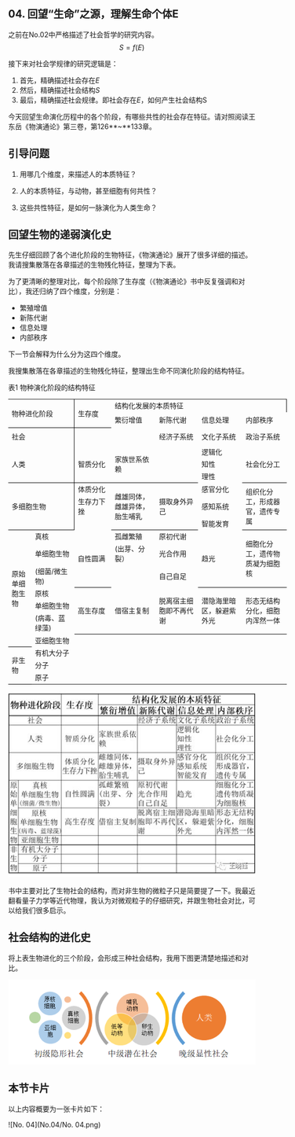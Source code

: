 ## 04. 回望“生命”之源，理解生命个体E



之前在No.02中严格描述了社会哲学的研究内容。
$$
S=f(E)
$$


接下来对社会学规律的研究逻辑是：

1. 首先，精确描述社会存在$E$
2. 然后，精确描述社会结构$S$
3. 最后，精确描述社会规律。即社会存在$E$，如何产生社会结构S

今天回望生命演化历程中的各个阶段，有哪些共性的社会存在特征。请对照阅读王东岳《物演通论》第三卷，第126**~**133章。

## 引导问题

1. 用哪几个维度，来描述人的本质特征？

2. 人的本质特征，与动物，甚至细胞有何共性？

3. 这些共性特征，是如何一脉演化为人类生命？

## 回望生物的递弱演化史

先生仔细回顾了各个进化阶段的生物特征，《物演通论》展开了很多详细的描述。我请搜集散落在各章描述的生物残化特征，整理为下表。

为了更清晰的整理对比，每个阶段除了生存度（《物演通论》书中反复强调和对比），我还归纳了四个维度，分别是：

- 繁殖增值
- 新陈代谢
- 信息处理
- 内部秩序

下一节会解释为什么分为这四个维度。



我搜集散落在各章描述的生物残化特征，整理出生命不同演化阶段的结构特征。

表1 物种演化阶段的结构特征 


<table border=0 cellpadding=0 cellspacing=0 width=568 style='border-collapse:
 collapse;table-layout:fixed;width:426pt'>
 <col width=40 style='mso-width-source:userset;mso-width-alt:1280;width:30pt'>
 <col width=88 style='mso-width-source:userset;mso-width-alt:2816;width:66pt'>
 <col width=72 style='width:54pt'>
 <col width=92 span=4 style='mso-width-source:userset;mso-width-alt:2944;
 width:69pt'>
 <tr height=25 style='mso-height-source:userset;height:18.75pt'>
  <td colspan=2 rowspan=2 height=51 class=xl82 dir=LTR width=128
  style='border-right:.5pt solid black;border-bottom:1.0pt solid black;
  height:38.25pt;width:96pt'>物种进化阶段</td>
  <td rowspan=2 class=xl86 dir=LTR width=72 style='border-bottom:1.0pt solid black;
  width:54pt'>生存度</td>
  <td colspan=4 class=xl88 dir=LTR width=368 style='border-right:1.0pt solid black;
  border-left:none;width:276pt'>结构化发展的本质特征</td>
 </tr>
 <tr height=26 style='height:19.5pt'>
  <td height=26 class=xl65 dir=LTR width=92 style='height:19.5pt;border-top:
  none;border-left:none;width:69pt'>繁衍增值</td>
  <td class=xl65 dir=LTR width=92 style='border-top:none;border-left:none;
  width:69pt'>新陈代谢</td>
  <td class=xl65 dir=LTR width=92 style='border-top:none;border-left:none;
  width:69pt'>信息处理</td>
  <td class=xl66 dir=LTR width=92 style='border-top:none;border-left:none;
  width:69pt'>内部秩序</td>
 </tr>
 <tr height=31 style='height:23.25pt'>
  <td colspan=2 height=31 class=xl91 dir=LTR width=128 style='border-right:
  .5pt solid black;height:23.25pt;width:96pt'>社会</td>
  <td class=xl67 width=72 style='border-top:none;border-left:none;width:54pt'>　</td>
  <td class=xl68 dir=LTR width=92 style='border-top:none;border-left:none;
  width:69pt'>　</td>
  <td class=xl68 dir=LTR width=92 style='border-top:none;border-left:none;
  width:69pt'>经济子系统</td>
  <td class=xl68 dir=LTR width=92 style='border-top:none;border-left:none;
  width:69pt'>文化子系统</td>
  <td class=xl69 dir=LTR width=92 style='border-top:none;border-left:none;
  width:69pt'>政治子系统</td>
 </tr>
 <tr height=19 style='height:14.25pt'>
  <td colspan=2 rowspan=3 height=57 class=xl93 dir=LTR width=128
  style='border-right:.5pt solid black;border-bottom:.5pt solid black;
  height:42.75pt;width:96pt'>人类</td>
  <td rowspan=3 class=xl70 dir=LTR width=72 style='border-bottom:.5pt solid black;
  border-top:none;width:54pt'>智质分化　</td>
  <td rowspan=3 class=xl71 dir=LTR width=92 style='border-bottom:.5pt solid black;
  border-top:none;width:69pt'>家族世系依赖</td>
  <td rowspan=3 class=xl100 width=92 style='border-bottom:.5pt solid black;
  border-top:none;width:69pt'>　</td>
  <td class=xl71 dir=LTR width=92 style='border-top:none;border-left:none;
  width:69pt'>逻辑化</td>
  <td rowspan=3 class=xl103 dir=LTR width=92 style='border-bottom:.5pt solid black;
  border-top:none;width:69pt'>社会化分工</td>
 </tr>
 <tr height=19 style='height:14.25pt'>
  <td height=19 class=xl72 dir=LTR width=92 style='height:14.25pt;border-left:
  none;width:69pt'>知性</td>
 </tr>
 <tr height=19 style='height:14.25pt'>
  <td height=19 class=xl73 dir=LTR width=92 style='height:14.25pt;border-left:
  none;width:69pt'>理性</td>
 </tr>
 <tr height=19 style='mso-height-source:userset;height:14.25pt'>
  <td colspan=2 rowspan=3 height=76 class=xl93 dir=LTR width=128
  style='border-right:.5pt solid black;border-bottom:.5pt solid black;
  height:57.0pt;width:96pt'>多细胞生物</td>
  <td class=xl70 dir=LTR width=72 style='border-top:none;border-left:none;
  width:54pt'>体质分化</td>
  <td rowspan=3 class=xl71 dir=LTR width=92 style='border-bottom:.5pt solid black;
  border-top:none;width:69pt'>雌雄同体，雌雄异体，胎生哺乳</td>
  <td rowspan=3 class=xl71 dir=LTR width=92 style='border-bottom:.5pt solid black;
  border-top:none;width:69pt'>摄取身外异己</td>
  <td class=xl71 dir=LTR width=92 style='border-top:none;border-left:none;
  width:69pt'>感官分化</td>
  <td rowspan=3 class=xl103 dir=LTR width=92 style='border-bottom:.5pt solid black;
  border-top:none;width:69pt'>组织化分工，形成器官，遗传专属</td>
 </tr>
 <tr height=38 style='height:28.5pt'>
  <td height=38 class=xl74 dir=LTR width=72 style='height:28.5pt;border-left:
  none;width:54pt'>生存力下挫</td>
  <td class=xl72 dir=LTR width=92 style='border-left:none;width:69pt'>感知系统</td>
 </tr>
 <tr height=19 style='height:14.25pt'>
  <td height=19 class=xl75 width=72 style='height:14.25pt;border-left:none;
  width:54pt'>　</td>
  <td class=xl73 dir=LTR width=92 style='border-left:none;width:69pt'>智能发育　</td>
 </tr>
 <tr height=19 style='height:14.25pt'>
  <td rowspan=7 height=179 class=xl106 dir=LTR width=40 style='border-bottom:
  1.0pt solid black;height:134.25pt;border-top:none;width:30pt'>原始单细胞生物</td>
  <td class=xl70 dir=LTR width=88 style='border-top:none;border-left:none;
  width:66pt'>真核</td>
  <td rowspan=3 class=xl70 dir=LTR width=72 style='border-bottom:.5pt solid black;
  border-top:none;width:54pt'>自性圆满</td>
  <td class=xl71 dir=LTR width=92 style='border-top:none;border-left:none;
  width:69pt'>孤雌繁殖</td>
  <td class=xl71 dir=LTR width=92 style='border-top:none;border-left:none;
  width:69pt'>原初代谢</td>
  <td rowspan=3 class=xl71 dir=LTR width=92 style='border-bottom:.5pt solid black;
  border-top:none;width:69pt'>趋光</td>
  <td rowspan=3 class=xl103 dir=LTR width=92 style='border-bottom:.5pt solid black;
  border-top:none;width:69pt'>细胞化分工，遗传物质凝为细胞核</td>
 </tr>
 <tr height=38 style='height:28.5pt'>
  <td height=38 class=xl74 dir=LTR width=88 style='height:28.5pt;border-left:
  none;width:66pt'>单细胞生物</td>
  <td class=xl72 dir=LTR width=92 style='border-left:none;width:69pt'>(出芽、分裂）</td>
  <td class=xl72 dir=LTR width=92 style='border-left:none;width:69pt'>光合作用</td>
 </tr>
 <tr height=32 style='height:24.0pt'>
  <td height=32 class=xl76 dir=LTR width=88 style='height:24.0pt;border-left:
  none;width:66pt'>(细菌/微生物)</td>
  <td class=xl77 width=92 style='border-left:none;width:69pt'>　</td>
  <td class=xl73 dir=LTR width=92 style='border-left:none;width:69pt'>自己自足</td>
 </tr>
 <tr height=19 style='height:14.25pt'>
  <td height=19 class=xl70 dir=LTR width=88 style='height:14.25pt;border-top:
  none;border-left:none;width:66pt'>原核</td>
  <td rowspan=3 class=xl70 dir=LTR width=72 style='border-bottom:.5pt solid black;
  border-top:none;width:54pt'>高生存度</td>
  <td rowspan=3 class=xl71 dir=LTR width=92 style='border-bottom:.5pt solid black;
  border-top:none;width:69pt'>借宿主复制</td>
  <td rowspan=3 class=xl71 dir=LTR width=92 style='border-bottom:.5pt solid black;
  border-top:none;width:69pt'>脱离宿主细胞即不再代谢</td>
  <td rowspan=3 class=xl71 dir=LTR width=92 style='border-bottom:.5pt solid black;
  border-top:none;width:69pt'>潜隐海里暗区，躲避紫外光</td>
  <td rowspan=3 class=xl103 dir=LTR width=92 style='border-bottom:.5pt solid black;
  border-top:none;width:69pt'>形态无结构分化，细胞内浑然一体</td>
 </tr>
 <tr height=19 style='height:14.25pt'>
  <td height=19 class=xl74 dir=LTR width=88 style='height:14.25pt;border-left:
  none;width:66pt'>单细胞生物</td>
 </tr>
 <tr height=32 style='height:24.0pt'>
  <td height=32 class=xl76 dir=LTR width=88 style='height:24.0pt;border-left:
  none;width:66pt'>(病毒、蓝绿藻)</td>
 </tr>
 <tr height=20 style='height:15.0pt'>
  <td height=20 class=xl78 dir=LTR width=88 style='height:15.0pt;border-top:
  none;border-left:none;width:66pt'>亚细胞生物</td>
  <td class=xl78 dir=LTR width=72 style='border-top:none;border-left:none;
  width:54pt'>　</td>
  <td class=xl78 dir=LTR width=92 style='border-top:none;border-left:none;
  width:69pt'>　</td>
  <td class=xl78 dir=LTR width=92 style='border-top:none;border-left:none;
  width:69pt'>　</td>
  <td class=xl78 dir=LTR width=92 style='border-top:none;border-left:none;
  width:69pt'>　</td>
  <td class=xl79 dir=LTR width=92 style='border-top:none;border-left:none;
  width:69pt'>　</td>
 </tr>
 <tr height=19 style='height:14.25pt'>
  <td rowspan=3 height=58 class=xl109 dir=LTR width=40 style='border-bottom:
  1.0pt solid black;height:43.5pt;border-top:none;width:30pt'>非生物</td>
  <td class=xl68 dir=LTR width=88 style='border-top:none;border-left:none;
  width:66pt'>有机大分子</td>
  <td class=xl68 dir=LTR width=72 style='border-top:none;border-left:none;
  width:54pt'>　</td>
  <td class=xl68 dir=LTR width=92 style='border-top:none;border-left:none;
  width:69pt'>　</td>
  <td class=xl68 dir=LTR width=92 style='border-top:none;border-left:none;
  width:69pt'>　</td>
  <td class=xl68 dir=LTR width=92 style='border-top:none;border-left:none;
  width:69pt'>　</td>
  <td class=xl69 dir=LTR width=92 style='border-top:none;border-left:none;
  width:69pt'>　</td>
 </tr>
 <tr height=19 style='height:14.25pt'>
  <td height=19 class=xl80 dir=LTR width=88 style='height:14.25pt;border-top:
  none;border-left:none;width:66pt'>分子</td>
  <td class=xl80 dir=LTR width=72 style='border-top:none;border-left:none;
  width:54pt'>　</td>
  <td class=xl80 dir=LTR width=92 style='border-top:none;border-left:none;
  width:69pt'>　</td>
  <td class=xl80 dir=LTR width=92 style='border-top:none;border-left:none;
  width:69pt'>　</td>
  <td class=xl80 dir=LTR width=92 style='border-top:none;border-left:none;
  width:69pt'>　</td>
  <td class=xl81 dir=LTR width=92 style='border-top:none;border-left:none;
  width:69pt'>　</td>
 </tr>
 <tr height=20 style='height:15.0pt'>
  <td height=20 class=xl78 dir=LTR width=88 style='height:15.0pt;border-top:
  none;border-left:none;width:66pt'>原子</td>
  <td class=xl78 dir=LTR width=72 style='border-top:none;border-left:none;
  width:54pt'>　</td>
  <td class=xl78 dir=LTR width=92 style='border-top:none;border-left:none;
  width:69pt'>　</td>
  <td class=xl78 dir=LTR width=92 style='border-top:none;border-left:none;
  width:69pt'>　</td>
  <td class=xl78 dir=LTR width=92 style='border-top:none;border-left:none;
  width:69pt'>　</td>
  <td class=xl79 dir=LTR width=92 style='border-top:none;border-left:none;
  width:69pt'>　</td>
 </tr>
 <![if supportMisalignedColumns]>
 <tr height=0 style='display:none'>
  <td width=40 style='width:30pt'></td>
  <td width=88 style='width:66pt'></td>
  <td width=72 style='width:54pt'></td>
  <td width=92 style='width:69pt'></td>
  <td width=92 style='width:69pt'></td>
  <td width=92 style='width:69pt'></td>
  <td width=92 style='width:69pt'></td>
 </tr>
 <![endif]>
</table>

![640](No.04/640.jpg)

书中主要对比了生物社会的结构，而对非生物的微粒子只是简要提了一下。我最近翻看量子力学等近代物理，我认为对微观粒子的仔细研究，并跟生物社会对比，可以给我们很多启示。

## 社会结构的进化史

将上表生物进化的三个阶段，会形成三种社会结构，我用下图更清楚地描述和对比。

![image-20200313225319950](No.04/image-20200313225319950.png)

## 本节卡片

以上内容概要为一张卡片如下：

![No. 04](No.04/No. 04.png)